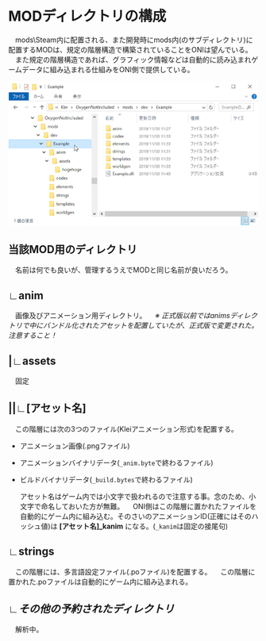 # MODディレクトリの構成

　mods\Steam内に配置される、また開発時にmods内(のサブディレクトリ)に配置するMODは、規定の階層構造で構築されていることをONIは望んでいる。
　また規定の階層構造であれば、グラフィック情報などは自動的に読み込まれゲームデータに組み込まれる仕組みをONI側で提供している。

![MODディレクトリ構造](pics\mdh_mod_directory.png)


## 当該MOD用のディレクトリ

　名前は何でも良いが、管理するうえでMODと同じ名前が良いだろう。

## ∟anim

　画像及びアニメーション用ディレクトリ。
　*※ 正式版以前ではanimsディレクトリで中にバンドル化されたアセットを配置していたが、正式版で変更された。注意すること！*

## |∟assets

　固定

## ||∟[アセット名]

　この階層には次の3つのファイル(Kleiアニメーション形式)を配置する。

- アニメーション画像(.pngファイル)
- アニメーションバイナリデータ(`_anim.byte`で終わるファイル)
- ビルドバイナリデータ(`_build.bytes`で終わるファイル)

  アセット名はゲーム内では小文字で扱われるので注意する事。念のため、小文字で命名しておいた方が無難。
　ONI側はこの階層に置かれたファイルを自動的にゲーム内に組み込む。そのさいのアニメーションID(正確にはそのハッシュ値)は **[アセット名]_kanim** になる。(`_kanim`は固定の接尾句)

## ∟strings

　この階層には、多言語設定ファイル(.poファイル)を配置する。
　この階層に置かれた.poファイルは自動的にゲーム内に組み込まれる。

## ∟*その他の予約されたディレクトリ*

　解析中。
